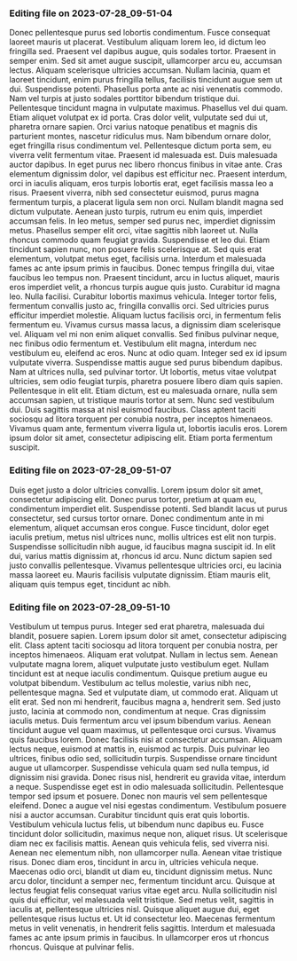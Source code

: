 

### Editing file on 2023-07-28_09-51-04

Donec pellentesque purus sed lobortis condimentum. Fusce consequat laoreet mauris ut placerat. Vestibulum aliquam lorem leo, id dictum leo fringilla sed. Praesent vel dapibus augue, quis sodales tortor. Praesent in semper enim. Sed sit amet augue suscipit, ullamcorper arcu eu, accumsan lectus. Aliquam scelerisque ultricies accumsan. Nullam lacinia, quam et laoreet tincidunt, enim purus fringilla tellus, facilisis tincidunt augue sem ut dui. Suspendisse potenti. Phasellus porta ante ac nisi venenatis commodo. Nam vel turpis at justo sodales porttitor bibendum tristique dui. Pellentesque tincidunt magna in vulputate maximus. Phasellus vel dui quam. Etiam aliquet volutpat ex id porta.
Cras dolor velit, vulputate sed dui ut, pharetra ornare sapien. Orci varius natoque penatibus et magnis dis parturient montes, nascetur ridiculus mus. Nam bibendum ornare dolor, eget fringilla risus condimentum vel. Pellentesque dictum porta sem, eu viverra velit fermentum vitae. Praesent id malesuada est. Duis malesuada auctor dapibus. In eget purus nec libero rhoncus finibus in vitae ante. Cras elementum dignissim dolor, vel dapibus est efficitur nec.
Praesent interdum, orci in iaculis aliquam, eros turpis lobortis erat, eget facilisis massa leo a risus. Praesent viverra, nibh sed consectetur euismod, purus magna fermentum turpis, a placerat ligula sem non orci. Nullam blandit magna sed dictum vulputate. Aenean justo turpis, rutrum eu enim quis, imperdiet accumsan felis. In leo metus, semper sed purus nec, imperdiet dignissim metus. Phasellus semper elit orci, vitae sagittis nibh laoreet ut. Nulla rhoncus commodo quam feugiat gravida. Suspendisse et leo dui. Etiam tincidunt sapien nunc, non posuere felis scelerisque at. Sed quis erat elementum, volutpat metus eget, facilisis urna. Interdum et malesuada fames ac ante ipsum primis in faucibus. Donec tempus fringilla dui, vitae faucibus leo tempus non. Praesent tincidunt, arcu in luctus aliquet, mauris eros imperdiet velit, a rhoncus turpis augue quis justo. Curabitur id magna leo. Nulla facilisi. Curabitur lobortis maximus vehicula.
Integer tortor felis, fermentum convallis justo ac, fringilla convallis orci. Sed ultricies purus efficitur imperdiet molestie. Aliquam luctus facilisis orci, in fermentum felis fermentum eu. Vivamus cursus massa lacus, a dignissim diam scelerisque vel. Aliquam vel mi non enim aliquet convallis. Sed finibus pulvinar neque, nec finibus odio fermentum et. Vestibulum elit magna, interdum nec vestibulum eu, eleifend ac eros. Nunc at odio quam. Integer sed ex id ipsum vulputate viverra. Suspendisse mattis augue sed purus bibendum dapibus.
Nam at ultrices nulla, sed pulvinar tortor. Ut lobortis, metus vitae volutpat ultricies, sem odio feugiat turpis, pharetra posuere libero diam quis sapien. Pellentesque in elit elit. Etiam dictum, est eu malesuada ornare, nulla sem accumsan sapien, ut tristique mauris tortor at sem. Nunc sed vestibulum dui. Duis sagittis massa at nisl euismod faucibus. Class aptent taciti sociosqu ad litora torquent per conubia nostra, per inceptos himenaeos. Vivamus quam ante, fermentum viverra ligula ut, lobortis iaculis eros. Lorem ipsum dolor sit amet, consectetur adipiscing elit. Etiam porta fermentum suscipit.




### Editing file on 2023-07-28_09-51-07

Duis eget justo a dolor ultricies convallis. Lorem ipsum dolor sit amet, consectetur adipiscing elit. Donec purus tortor, pretium at quam eu, condimentum imperdiet elit. Suspendisse potenti. Sed blandit lacus ut purus consectetur, sed cursus tortor ornare. Donec condimentum ante in mi elementum, aliquet accumsan eros congue. Fusce tincidunt, dolor eget iaculis pretium, metus nisl ultrices nunc, mollis ultrices est elit non turpis. Suspendisse sollicitudin nibh augue, id faucibus magna suscipit id. In elit dui, varius mattis dignissim at, rhoncus id arcu. Nunc dictum sapien sed justo convallis pellentesque. Vivamus pellentesque ultricies orci, eu lacinia massa laoreet eu. Mauris facilisis vulputate dignissim. Etiam mauris elit, aliquam quis tempus eget, tincidunt ac nibh.




### Editing file on 2023-07-28_09-51-10

Vestibulum ut tempus purus. Integer sed erat pharetra, malesuada dui blandit, posuere sapien. Lorem ipsum dolor sit amet, consectetur adipiscing elit. Class aptent taciti sociosqu ad litora torquent per conubia nostra, per inceptos himenaeos. Aliquam erat volutpat. Nullam in lectus sem. Aenean vulputate magna lorem, aliquet vulputate justo vestibulum eget. Nullam tincidunt est at neque iaculis condimentum. Quisque pretium augue eu volutpat bibendum. Vestibulum ac tellus molestie, varius nibh nec, pellentesque magna. Sed et vulputate diam, ut commodo erat. Aliquam ut elit erat. Sed non mi hendrerit, faucibus magna a, hendrerit sem. Sed justo justo, lacinia at commodo non, condimentum at neque. Cras dignissim iaculis metus. Duis fermentum arcu vel ipsum bibendum varius.
Aenean tincidunt augue vel quam maximus, ut pellentesque orci cursus. Vivamus quis faucibus lorem. Donec facilisis nisi at consectetur accumsan. Aliquam lectus neque, euismod at mattis in, euismod ac turpis. Duis pulvinar leo ultrices, finibus odio sed, sollicitudin turpis. Suspendisse ornare tincidunt augue ut ullamcorper. Suspendisse vehicula quam sed nulla tempus, id dignissim nisi gravida. Donec risus nisl, hendrerit eu gravida vitae, interdum a neque. Suspendisse eget est in odio malesuada sollicitudin. Pellentesque tempor sed ipsum et posuere. Donec non mauris vel sem pellentesque eleifend. Donec a augue vel nisi egestas condimentum. Vestibulum posuere nisi a auctor accumsan. Curabitur tincidunt quis erat quis lobortis. Vestibulum vehicula luctus felis, ut bibendum nunc dapibus eu.
Fusce tincidunt dolor sollicitudin, maximus neque non, aliquet risus. Ut scelerisque diam nec ex facilisis mattis. Aenean quis vehicula felis, sed viverra nisi. Aenean nec elementum nibh, non ullamcorper nulla. Aenean vitae tristique risus. Donec diam eros, tincidunt in arcu in, ultricies vehicula neque. Maecenas odio orci, blandit ut diam eu, tincidunt dignissim metus.
Nunc arcu dolor, tincidunt a semper nec, fermentum tincidunt arcu. Quisque at lectus feugiat felis consequat varius vitae eget arcu. Nulla sollicitudin nisl quis dui efficitur, vel malesuada velit tristique. Sed metus velit, sagittis in iaculis at, pellentesque ultricies nisl. Quisque aliquet augue dui, eget pellentesque risus luctus et. Ut id consectetur leo. Maecenas fermentum metus in velit venenatis, in hendrerit felis sagittis. Interdum et malesuada fames ac ante ipsum primis in faucibus. In ullamcorper eros ut rhoncus rhoncus. Quisque at pulvinar felis.


